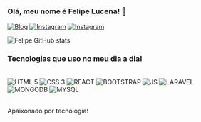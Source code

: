 ### Olá, meu nome é Felipe Lucena! 👋

[![Blog](https://img.shields.io/website?label=SujeitoProgramador.com&style=for-the-badge&url=https://sujeitoprogramador.com/)](https://sujeitoprogramador.com)
[![Instagram](https://img.shields.io/badge/Instagram-E4405F?style=for-the-badge&logo=instagram&logoColor=white)](https://www.instagram.com/lucena098/)
[![Instagram](https://img.shields.io/badge/LinkedIn-0077B5?style=for-the-badge&logo=linkedin&logoColor=white)](https://br.linkedin.com/in/felipe-teixeira-738719179)


![Felipe GitHub stats](https://github-readme-stats.vercel.app/api?username=Felipe098&show_icons=true&theme=dracula)

### Tecnologias que uso no meu dia a dia!

<div style="display: inline_block"><br/>
  <img alt="HTML 5" src="https://img.shields.io/badge/HTML5-E34F26?style=for-the-badge&logo=html5&logoColor=white"/>
  <img alt="CSS 3" src="https://img.shields.io/badge/CSS3-1572B6?style=for-the-badge&logo=css3&logoColor=white"/>
  <img alt="REACT" src="https://img.shields.io/badge/React-20232A?style=for-the-badge&logo=react&logoColor=61DAFB"/>
  <img alt="BOOTSTRAP" src="https://img.shields.io/badge/Bootstrap-563D7C?style=for-the-badge&logo=bootstrap&logoColor=white"/>
  <img alt="JS" src="https://img.shields.io/badge/JavaScript-F7DF1E?style=for-the-badge&logo=javascript&logoColor=black"/>
  <img alt="LARAVEL" src="https://img.shields.io/badge/Laravel-FF2D20?style=for-the-badge&logo=laravel&logoColor=white"/>
  <img alt="MONGODB" src="https://img.shields.io/badge/MongoDB-4EA94B?style=for-the-badge&logo=mongodb&logoColor=white"/>
  <img alt="MYSQL" src="https://img.shields.io/badge/MySQL-005C84?style=for-the-badge&logo=mysql&logoColor=white"/>
</div><br/>

Apaixonado por tecnologia! 
